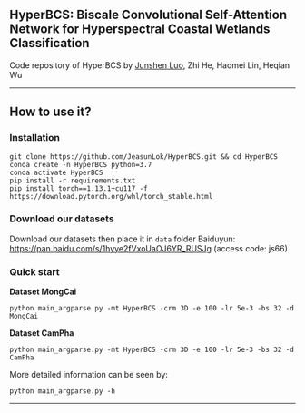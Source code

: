 ## HyperBCS: Biscale Convolutional Self-Attention Network for Hyperspectral Coastal Wetlands Classification
Code repository of HyperBCS by [Junshen Luo](https://github.com/JeasunLok), Zhi He, Haomei Lin, Heqian Wu
***
## How to use it?
### Installation
```
git clone https://github.com/JeasunLok/HyperBCS.git && cd HyperBCS
conda create -n HyperBCS python=3.7
conda activate HyperBCS
pip install -r requirements.txt
pip install torch==1.13.1+cu117 -f https://download.pytorch.org/whl/torch_stable.html
```
### Download our datasets
Download our datasets then place it in `data` folder
Baiduyun: https://pan.baidu.com/s/1hyye2fVxoUaOJ6YR_RUSJg (access code: js66)
### Quick start
<b> Dataset MongCai </b>
```
python main_argparse.py -mt HyperBCS -crm 3D -e 100 -lr 5e-3 -bs 32 -d MongCai
```
<b> Dataset CamPha </b>
```
python main_argparse.py -mt HyperBCS -crm 3D -e 100 -lr 5e-3 -bs 32 -d CamPha
```
More detailed information can be seen by:
```
python main_argparse.py -h
```
***